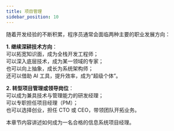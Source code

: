 ```yaml
---
title: 项目管理
sidebar_position: 10
---
```


随着开发经验的不断积累，程序员通常会面临两种主要的职业发展方向：

**1. 继续深耕技术方向**：  
可以拓宽知识面，成为全栈开发工程师；  
可以深入底层技术，成为某一领域的专家；  
也可以向上抽象，成长为系统架构师；  
还可以借助 AI 工具，提升效率，成为“超级个体”。

**2. 转型项目管理或领导岗位**：  
可以成为兼具技术与管理能力的研发经理；  
可以专职担任项目经理（PM）；  
也可以选择创业，担任 CTO 或 CEO，带领团队开拓业务。

本章节内容讲述如何成为一名合格的信息系统项目经理。